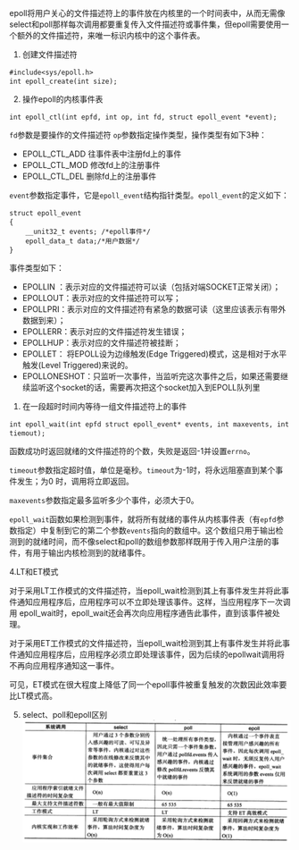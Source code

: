 epoll将用户关心的文件描述符上的事件放在内核里的一个时间表中，从而无需像select和poll那样每次调用都要重复传入文件描述符或事件集，但epoll需要使用一个额外的文件描述符，来唯一标识内核中的这个事件表。
1. 创建文件描述符
```
#include<sys/epoll.h>
int epoll_create(int size);
```
2. 操作epoll的内核事件表
```
int epoll_ctl(int epfd, int op, int fd, struct epoll_event *event);
```
`fd`参数是要操作的文件描述符
`op`参数指定操作类型，操作类型有如下3种：
- EPOLL_CTL_ADD 往事件表中注册fd上的事件
- EPOLL_CTL_MOD 修改fd上的注册事件
- EPOLL_CTL_DEL 删除fd上的注册事件

`event`参数指定事件，它是`epoll_event`结构指针类型。`epoll_event`的定义如下：
```
struct epoll_event
{
    __unit32_t events; /*epoll事件*/
    epoll_data_t data;/*用户数据*/
}
```
事件类型如下：
- EPOLLIN ：表示对应的文件描述符可以读（包括对端SOCKET正常关闭）；
- EPOLLOUT：表示对应的文件描述符可以写；
- EPOLLPRI：表示对应的文件描述符有紧急的数据可读（这里应该表示有带外数据到来）；
- EPOLLERR：表示对应的文件描述符发生错误；
- EPOLLHUP：表示对应的文件描述符被挂断；
- EPOLLET： 将EPOLL设为边缘触发(Edge Triggered)模式，这是相对于水平触发(Level Triggered)来说的。
- EPOLLONESHOT：只监听一次事件，当监听完这次事件之后，如果还需要继续监听这个socket的话，需要再次把这个socket加入到EPOLL队列里

1. 在一段超时时间内等待一组文件描述符上的事件
```
int epoll_wait(int epfd struct epoll_event* events, int maxevents, int tiemout);
```
函数成功时返回就绪的文件描述符的个数，失败是返回-1并设置`errno`。

`timeout`参数指定超时值，单位是毫秒。`timeout`为-1时，将永远阻塞直到某个事件发生；为0
时，调用将立即返回。

`maxevents`参数指定最多监听多少个事件，必须大于0。

`epoll_wait`函数如果检测到事件，就将所有就绪的事件从内核事件表（有`epfd`参数指定）中复制到它的第二个参数`events`指向的数组中。这个数组只用于输出检测到的就绪时间，而不像select和poll的数组参数那样既用于传入用户注册的事件，有用于输出内核检测到的就绪事件。

4.LT和ET模式

对于采用LT工作模式的文件描述符，当epoll_wait检测到其上有事件发生并将此事件通知应用程序后，应用程序可以不立即处理该事件。这样，当应用程序下一次调用
epoll_wait时，epoll_wait还会再次向应用程序通告此事件，直到该事件被处理。

对于采用ET工作模式的文件描述符，当epoll_wait检测到其上有事件发生并将此事件通知应用程序后，应用程序必须立即处理该事件，因为后续的epollwait调用将不再向应用程序通知这一事件。

可见，ET模式在很大程度上降低了同一个epoll事件被重复触发的次数因此效率要比LT模式高。

5. select、poll和epoll区别
![图片alt](./picture/select、poll和epoll区别.png "图片title")
